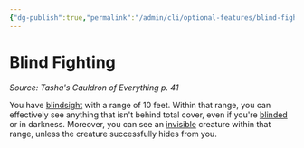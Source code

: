 ```yaml
---
{"dg-publish":true,"permalink":"/admin/cli/optional-features/blind-fighting-tce/","tags":["compendium/src/5e/tce","optional-feature/fs-f","optional-feature/fs-p","optional-feature/fs-r"],"updated":"2025-01-11T15:32:21.756+00:00"}
---
```


# Blind Fighting
*Source: Tasha's Cauldron of Everything p. 41*  

You have [blindsight](/3-Mechanics/CLI/rules/senses.md#blindsight) with a range of 10 feet. Within that range, you can effectively see anything that isn't behind total cover, even if you're [blinded](/3-Mechanics/CLI/rules/conditions.md#blinded) or in darkness. Moreover, you can see an [invisible](/3-Mechanics/CLI/rules/conditions.md#invisible) creature within that range, unless the creature successfully hides from you.